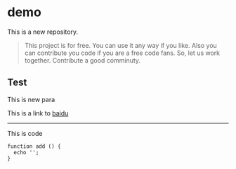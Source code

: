 # demo

This is a new repository.
> This project is for free. You can use it any way if you like.
> Also you can contribute you code if you are a free code fans.
> So, let us work together.
> Contribute a good comminuty.

Test
-------------------------
This is new para

This is a link to [baidu](http://www.baidu.com)

---
This is code 

    function add () {
      echo '';
    }
